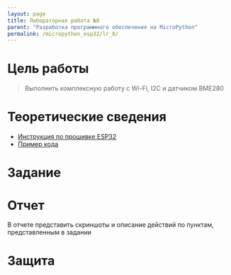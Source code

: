 ```yaml
---
layout: page
title: Лабораторная работа №8
parent: "Разработка программного обеспечения на MicroPython"
permalink: /micropython_esp32/lr_8/
---
```



# Цель работы
> Выполнить комплексную работу с Wi-Fi, I2C и датчиком BME280

# Теоретические сведения
* [Инструкция по прошивке ESP32](/micropython_esp32/firmware/)
* [Пример кода](../../examples/example_8.md)

# Задание

# Отчет
В отчете представить скриншоты и описание действий по пунктам, представленным в задании

# Защита
